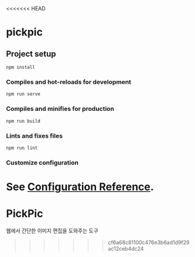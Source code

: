 <<<<<<< HEAD
# pickpic

## Project setup
```
npm install
```

### Compiles and hot-reloads for development
```
npm run serve
```

### Compiles and minifies for production
```
npm run build
```

### Lints and fixes files
```
npm run lint
```

### Customize configuration
See [Configuration Reference](https://cli.vuejs.org/config/).
=======
# PickPic
웹에서 간단한 이미지 편집을 도와주는 도구
>>>>>>> cf6a68c81100c476e3b6ad1d9f29ac12ceb4dc24
